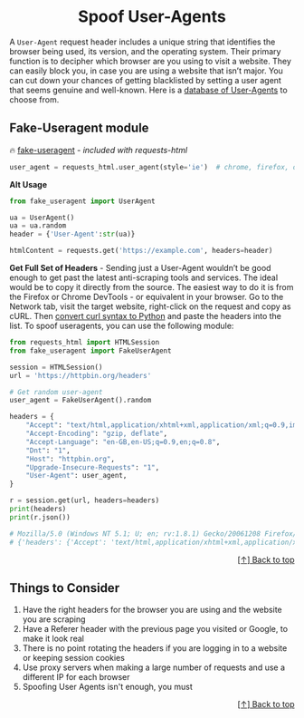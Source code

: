 <div id="top"  align="center">

# Spoof User-Agents

</div>



A `User-Agent` request header includes a unique string that identifies the browser being used, its version, and the operating system. Their primary function is to decipher which browser are you using to visit a website. They can easily block you, in case you are using a website that isn’t major. You can cut down your chances of getting blacklisted by setting a user agent that seems genuine and well-known. Here is a [database of User-Agents](https://developers.whatismybrowser.com/useragents/explore/) to choose from.

## Fake-Useragent module

🔥 [fake-useragent](https://pypi.org/project/fake-useragent/) - _included with requests-html_


```python
user_agent = requests_html.user_agent(style='ie')  # chrome, firefox, opera, edge, safari, ie 
```


**Alt Usage**

```python
from fake_useragent import UserAgent

ua = UserAgent()
ua = ua.random
header = {'User-Agent':str(ua)}

htmlContent = requests.get('https://example.com', headers=header)
```



**Get Full Set of Headers** - Sending just a User-Agent wouldn’t be good enough to get past the latest anti-scraping tools and services. The ideal would be to copy it directly from the source. The easiest way to do it is from the Firefox or Chrome DevTools - or equivalent in your browser. Go to the Network tab, visit the target website, right-click on the request and copy as cURL. Then [convert curl syntax to Python](https://curlconverter.com/python/) and paste the headers into the list. To spoof useragents, you can use the following module:

```python
from requests_html import HTMLSession
from fake_useragent import FakeUserAgent

session = HTMLSession()
url = 'https://httpbin.org/headers'

# Get random user-agent
user_agent = FakeUserAgent().random

headers = {
    "Accept": "text/html,application/xhtml+xml,application/xml;q=0.9,image/webp,image/apng,*/*;q=0.8,application/signed-exchange;v=b3;q=0.9",
    "Accept-Encoding": "gzip, deflate",
    "Accept-Language": "en-GB,en-US;q=0.9,en;q=0.8",
    "Dnt": "1",
    "Host": "httpbin.org",
    "Upgrade-Insecure-Requests": "1",
    "User-Agent": user_agent,
}

r = session.get(url, headers=headers)
print(headers)
print(r.json())

# Mozilla/5.0 (Windows NT 5.1; U; en; rv:1.8.1) Gecko/20061208 Firefox/5.0 Opera 11.11
# {'headers': {'Accept': 'text/html,application/xhtml+xml,application/xml;q=0.9,image/webp,image/apng,*/*;q=0.8,application/signed-exchange;v=b3;q=0.9', 'Accept-Encoding': 'gzip, deflate', 'Accept-Language': 'en-GB,en-US;q=0.9,en;q=0.8', 'Dnt': '1', 'Host': 'httpbin.org', 'Upgrade-Insecure-Requests': '1', 'User-Agent': 'Mozilla/5.0 (Windows NT 5.1; U; en; rv:1.8.1) Gecko/20061208 Firefox/5.0 Opera 11.11', 'X-Amzn-Trace-Id': 'Root=1-6345dbc9-4487f95b4e185c021c773970'}}

```





<div align="right">

[[↑] Back to top](#top)

</div>  



## Things to Consider 

1. Have the right headers for the browser you are using and the website you are scraping
2. Have a Referer header with the previous page you visited or Google, to make it look real
3. There is no point rotating the headers if you are logging in to a website or keeping session cookies
4. Use proxy servers when making a large number of requests and use a different IP for each browser
5. Spoofing User Agents isn't enough, you must 


<div align="right">

[[↑] Back to top](#top)

</div>  

